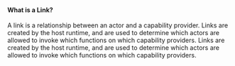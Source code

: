 #### What is a Link?

A link is a relationship between an actor and a capability provider. Links are created by the host runtime, and are used to determine which actors are allowed to invoke which functions on which capability providers. Links are created by the host runtime, and are used to determine which actors are allowed to invoke which functions on which capability providers.
